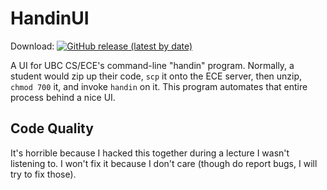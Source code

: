 # HandinUI

Download: [![GitHub release (latest by date)](https://img.shields.io/github/v/release/sjsch/handinui)](https://github.com/sjsch/handinui/releases/latest)

A UI for UBC CS/ECE's command-line "handin" program.  Normally, a
student would zip up their code, `scp` it onto the ECE server, then
unzip, `chmod 700` it, and invoke `handin` on it.  This program
automates that entire process behind a nice UI.

## Code Quality

It's horrible because I hacked this together during a lecture I wasn't
listening to.  I won't fix it because I don't care (though do report
bugs, I will try to fix those).
